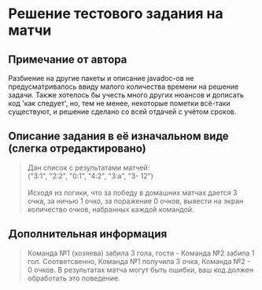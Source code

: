 # Решение тестового задания на матчи

## Примечание от автора
Разбиение на другие пакеты и описание javadoc-ов не предусматривалось ввиду малого количества времени на решение задачи.
Также хотелось бы учесть много других нюансов и дописать код 'как следует', но, тем не менее, некоторые пометки всё-таки
существуют, и решение сделано со всей отдачей с учётом сроков.

## Описание задания в её изначальном виде (слегка отредактировано)

> Дан список с результатами матчей: \
> ("3:1", "2:2", "0:1", "4:2", "3:a", "3- 12") \
> \
Исходя из логики, что 
> за победу в домашних матчах дается 3 очка, 
> за ничью 1 очко, 
> за поражение 0 очков, 
> вывести на экран количество очков, набранных каждой командой.

## Дополнительная информация
>Команда №1 (хозяева) забила 3 гола, 
> гости - Команда №2 забила 1 гол. 
> Соответсвенно, Команда №1 получила 3 очка, 
> Команда №2 - 0 очков.
> В результатах матча могут быть ошибки, ваш код должен обработать это поведение.